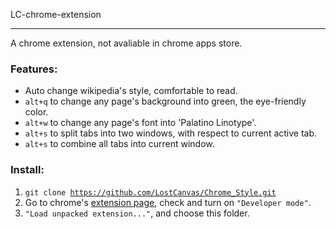 LC-chrome-extension

---

A chrome extension, not avaliable in chrome apps store.

### Features:
-	Auto change wikipedia's style, comfortable to read.
-	<code>alt+q</code> to change any page's background into green, the eye-friendly color.
-	<code>alt+w</code> to change any page's font into 'Palatino Linotype'.
-	<code>alt+s</code> to split tabs into two windows, with respect to current active tab.
-	<code>alt+s</code> to combine all tabs into current window.

### Install:

1.	<code>git clone https://github.com/LostCanvas/Chrome_Style.git</code>
2.	Go to chrome's [extension page][1], check and turn on <code>"Developer mode"</code>.
3.	<code>"Load unpacked extension..."</code>, and choose this folder.

[1]: (chrome://extensions/)
